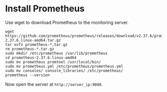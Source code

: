 # Install Prometheus

Use wget to download Prometheus to the monitoring server.

```shell
wget https://github.com/prometheus/prometheus/releases/download/v2.37.6/prometheus-2.37.6.linux-amd64.tar.gz
tar xvfz prometheus-*.tar.gz
rm prometheus-*.tar.gz
sudo mkdir /etc/prometheus /var/lib/prometheus
cd prometheus-2.37.6.linux-amd64
sudo mv prometheus promtool /usr/local/bin/
sudo mv prometheus.yml /etc/prometheus/prometheus.yml
sudo mv consoles/ console_libraries/ /etc/prometheus/
prometheus --version
```

Now open the server at `http://server_ip:9090`.
